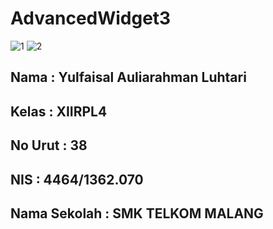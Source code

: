 # AdvancedWidget3
![1](https://cloud.githubusercontent.com/assets/22865456/20000629/06f06540-a2ab-11e6-8ace-709431eeb047.PNG)
![2](https://cloud.githubusercontent.com/assets/22865456/20000630/06f6bf80-a2ab-11e6-99a9-e39939bd0c7a.PNG)
<h2> Nama          : Yulfaisal Auliarahman Luhtari </h2>
<h2> Kelas         : XIIRPL4 </h2>
<h2> No Urut       : 38 </h2>
<h2> NIS           : 4464/1362.070 </h2>
<h2> Nama Sekolah  : SMK TELKOM MALANG </h2>
